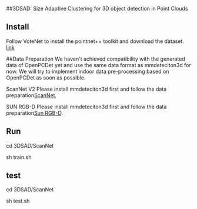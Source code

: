 ##3DSAD: Size Adaptive Clustering for 3D object detection in Point Clouds
 

## Install

Follow VoteNet to install the pointnet++ toolkit and download the dataset. [link](https://github.com/facebookresearch/votenet)

##Data Preparation
We haven't achieved compatibility with the generated data of OpenPCDet yet and use the same data format as mmdeteciton3d for now. We will try to implement indoor data pre-processing based on OpenPCDet as soon as possible.

ScanNet V2
Please install mmdeteciton3d first and follow the data preparation[ScanNet](https://github.com/open-mmlab/mmdetection3d/blob/master/data/scannet/README.md/).  

SUN RGB-D
Please install mmdeteciton3d first and follow the data preparation[Sun RGB-D](https://github.com/open-mmlab/mmdetection3d/blob/master/data/sunrgbd/README.md/).  

## Run

cd  3DSAD/ScanNet

sh train.sh

## test

cd  3DSAD/ScanNet

sh test.sh


